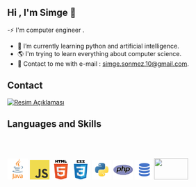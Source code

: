## Hi , I'm Simge 👋


 -⚡ I'm computer engineer .
- 🌱 I’m currently learning python and artificial intelligence.
- 🌎 I'm trying to learn everything about computer science.
- 💬 Contact to me with e-mail : simge.sonmez.10@gmail.com. 

## Contact 
<a href="https://www.linkedin.com/in/simge-s%C3%B6nmez-5085b1269/">
  <img src=https://upload.wikimedia.org/wikipedia/commons/thumb/c/ca/LinkedIn_logo_initials.png/600px-LinkedIn_logo_initials.png?20140125013055  width="45" height="45" alt="Resim Açıklaması">
</a>



## Languages and Skills
<img src=https://raw.githubusercontent.com/github/explore/5b3600551e122a3277c2c5368af2ad5725ffa9a1/topics/java/java.png width="48" height="48" > <img src=https://raw.githubusercontent.com/github/explore/5b3600551e122a3277c2c5368af2ad5725ffa9a1/topics/javascript/javascript.png width="45" height="45" > <img src=https://raw.githubusercontent.com/github/explore/5b3600551e122a3277c2c5368af2ad5725ffa9a1/topics/html/html.png width="45" height="45" ><img src=https://raw.githubusercontent.com/github/explore/5b3600551e122a3277c2c5368af2ad5725ffa9a1/topics/css/css.png width="45" height="45" > <img src=https://raw.githubusercontent.com/github/explore/5b3600551e122a3277c2c5368af2ad5725ffa9a1/topics/python/python.png width="45" height="45" > <img src=https://raw.githubusercontent.com/github/explore/5b3600551e122a3277c2c5368af2ad5725ffa9a1/topics/php/php.png width="45" height="45" > <img src=https://raw.githubusercontent.com/github/explore/5b3600551e122a3277c2c5368af2ad5725ffa9a1/topics/sql/sql.png width="45" height="45" ><img src=https://global-uploads.webflow.com/6097e0eca1e875de53031ff6/61bb05edca00197f2e7a19cf_Csharp_Logo-p-500.png width="78" height="49" style=  "margin-top:50px"  >
            
  
 







